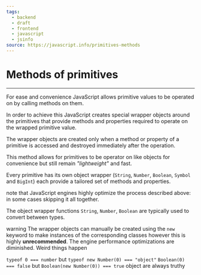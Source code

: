 ```yaml
---
tags:
  - backend
  - draft
  - frontend
  - javascript
  - jsinfo
source: https://javascript.info/primitives-methods
---
```

# Methods of primitives
---

For ease and convenience JavaScript allows primitive values to be operated on by calling methods on them. 

In order to achieve this JavaScript creates special wrapper objects around the primitives that provide methods and properties required to operate on the wrapped primitive value. 

The wrapper objects are created only when a method or property of a primitive is accessed and destroyed immediately after the operation. 

This method allows for primitives to be operator on like objects for convenience but still remain *"lightweight"* and fast.

Every primitive has its own object wrapper (`String`, `Number`, `Boolean`, `Symbol` and `BigInt`) each provide a tailored set of methods and properties.

note that JavaScript engines highly optimize the process described above: in some cases skipping it all together. 

The object wrapper functions `String`, `Number`, `Boolean` are typically used to convert between types.

warning
The wrapper objects can manually be created using the `new` keyword to make instances of the corresponding classes however this is highly **unrecommended**. 
The engine performance optimizations are diminished.
Weird things happen

`typeof 0 === number` but `typeof new Number(0) === "object"`
`Boolean(0) === false` but `Boolean(new Number(0)) === true` object are always truthy
